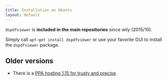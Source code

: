 ```yaml
---
title: Installation on Ubuntu
layout: default
---
```


`dspdfviewer` is **included in the main repositories** since wily (2015/10).

Simply call <span class="root">`apt-get install dspdfviewer`</span> or
use your favorite GUI to install the `dspdfviewer` package.

## Older versions

* There is a [PPA hosting 1.15 for trusty and precise][ppa].

[ppa]: /installation/ubuntu/ppa
